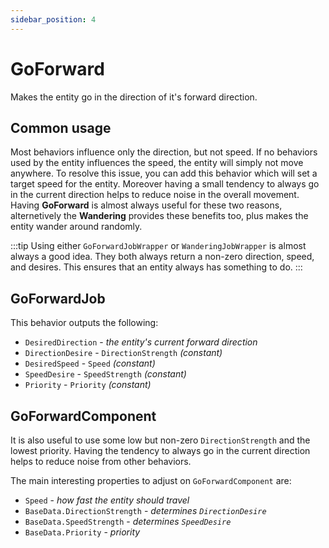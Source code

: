 ```yaml
---
sidebar_position: 4
---
```


# GoForward

Makes the entity go in the direction of it's forward direction. 

## Common usage

Most behaviors influence only the direction, but not speed. If no behaviors used by the entity influences the speed, the entity will simply not move anywhere. To resolve this issue, you can add this behavior which will set a target speed for the entity. Moreover having a small tendency to always go in the current direction helps to reduce noise in the overall movement. Having **GoForward** is almost always useful for these two reasons, alternetively the **Wandering** provides these benefits too, plus makes the entity wander around randomly.

:::tip
Using either `GoForwardJobWrapper` or `WanderingJobWrapper` is almost always a good idea. They both always return a non-zero direction, speed, and desires. This ensures that an entity always has something to do. 
:::

## GoForwardJob

This behavior outputs the following: 
- `DesiredDirection` - *the entity's current forward direction*
- `DirectionDesire` - `DirectionStrength` *(constant)*
- `DesiredSpeed` - `Speed` *(constant)*
- `SpeedDesire` - `SpeedStrength` *(constant)*
- `Priority` -  `Priority` *(constant)*

## GoForwardComponent

It is also useful to use some low but non-zero `DirectionStrength` and the lowest priority. Having the tendency to always go in the current direction helps to reduce noise from other behaviors.

The main interesting properties to adjust on `GoForwardComponent` are:
- `Speed` - *how fast the entity should travel*
- `BaseData.DirectionStrength` - *determines `DirectionDesire`*
- `BaseData.SpeedStrength` - *determines `SpeedDesire`*
- `BaseData.Priority` - *priority*
